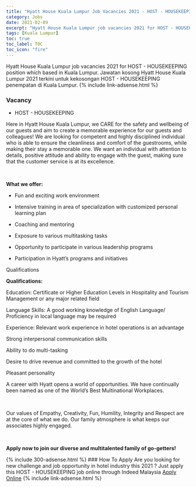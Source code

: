 ```yaml
---
title: "Hyatt House Kuala Lumpur Job Vacancies 2021 - HOST - HOUSEKEEPING" 
category: Jobs 
date: 2021-02-09 
excerpt: "Hyatt House Kuala Lumpur job vacancies 2021 for HOST - HOUSEKEEPING position which based in Kuala Lumpur. Jawatan kosong Hyatt House Kuala Lumpur 2021 terkini untuk kekosongan HOST - HOUSEKEEPING penempatan di Kuala Lumpur" 
tags: [Kuala Lumpur] 
toc: true 
toc_label: TOC 
toc_icon: "fire" 
--- 
```


Hyatt House Kuala Lumpur job vacancies 2021 for HOST - HOUSEKEEPING position which based in Kuala Lumpur. Jawatan kosong Hyatt House Kuala Lumpur 2021 terkini untuk kekosongan HOST - HOUSEKEEPING penempatan di Kuala Lumpur. 
{% include link-adsense.html %} 
### Vacancy 
- HOST - HOUSEKEEPING 
<div><p></p><div><div><div><p>Here in Hyatt House Kuala Lumpur, we CARE for the safety and wellbeing of our guests and aim to create a memorable experience for our guests and colleagues! We are looking for competent and highly disciplined individual who is able to ensure the cleanliness and comfort of the guestrooms, while making their stay a memorable one. We want an individual with attention to details, positive attitude and ability to engage with the guest, making sure that the customer service is at its excellence.</p><br>
<p></p>
<p><b>What we offer:</b></p>
<ul><li>Fun and exciting work environment</li></ul>
<ul><li>Intensive training in area of specialization with customized personal learning plan</li></ul>
<ul><li>Coaching and mentoring</li></ul>
<ul><li>Exposure to various multitasking tasks</li></ul>
<ul><li>Opportunity to participate in various leadership programs</li></ul>
<ul><li>Participation in Hyatt&#8217;s programs and initiatives</li></ul></div></div><div><p>
Qualifications</p><div><p><b>
Qualifications:</b></p>
<p>Education: Certificate or Higher Education Levels in Hospitality and Tourism Management or any major related field
</p><p>Language Skills: A good working knowledge of English Language/ Proficiency in local language may be required</p>
<p>Experience: Relevant work experience in hotel operations is an advantage</p>
<p>Strong interpersonal communication skills</p>
<p>Ability to do multi-tasking</p>
<p>Desire to drive revenue and committed to the growth of the hotel</p>
<p>Pleasant personality<br>
</p><p></p><p>A career with Hyatt opens a world of opportunities. We have continually been named as one of the World&#8217;s Best Multinational Workplaces.</p><br>
<p></p>
<p>Our values of Empathy, Creativity, Fun, Humility, Integrity and Respect are at the core of what we do. Our family atmosphere is what keeps our associates highly engaged.</p><br>
<p></p>
<p><b>Apply now to join our diverse and multitalented family of go-getters!</b></p></div></div></div></div> 
{% include 300-adsense.html %} 
### How To Apply 
Are you looking for new challenge and job opportunity in hotel industry this 2021 ?
Just apply this HOST - HOUSEKEEPING job online through Indeed Malaysia 
<a href="https://malaysia.indeed.com/viewjob?jk=4619e225df61ed4a" class="btn btn--info" target="_blank" rel="nofollow noopenner">Apply Online</a> 
{% include link-adsense.html %} 